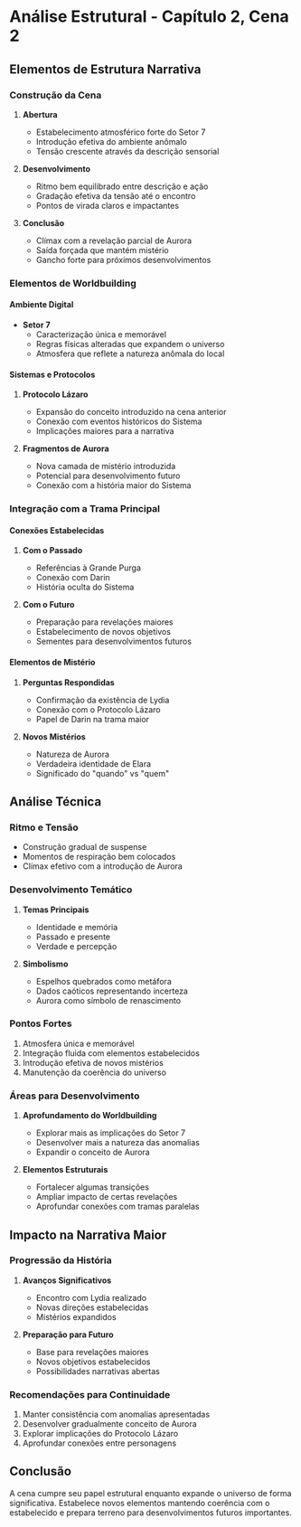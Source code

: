 # Análise Estrutural - Capítulo 2, Cena 2

## Elementos de Estrutura Narrativa

### Construção da Cena
1. **Abertura**
   - Estabelecimento atmosférico forte do Setor 7
   - Introdução efetiva do ambiente anômalo
   - Tensão crescente através da descrição sensorial

2. **Desenvolvimento**
   - Ritmo bem equilibrado entre descrição e ação
   - Gradação efetiva da tensão até o encontro
   - Pontos de virada claros e impactantes

3. **Conclusão**
   - Clímax com a revelação parcial de Aurora
   - Saída forçada que mantém mistério
   - Gancho forte para próximos desenvolvimentos

### Elementos de Worldbuilding

#### Ambiente Digital
- **Setor 7**
  - Caracterização única e memorável
  - Regras físicas alteradas que expandem o universo
  - Atmosfera que reflete a natureza anômala do local

#### Sistemas e Protocolos
1. **Protocolo Lázaro**
   - Expansão do conceito introduzido na cena anterior
   - Conexão com eventos históricos do Sistema
   - Implicações maiores para a narrativa

2. **Fragmentos de Aurora**
   - Nova camada de mistério introduzida
   - Potencial para desenvolvimento futuro
   - Conexão com a história maior do Sistema

### Integração com a Trama Principal

#### Conexões Estabelecidas
1. **Com o Passado**
   - Referências à Grande Purga
   - Conexão com Darin
   - História oculta do Sistema

2. **Com o Futuro**
   - Preparação para revelações maiores
   - Estabelecimento de novos objetivos
   - Sementes para desenvolvimentos futuros

#### Elementos de Mistério
1. **Perguntas Respondidas**
   - Confirmação da existência de Lydia
   - Conexão com o Protocolo Lázaro
   - Papel de Darin na trama maior

2. **Novos Mistérios**
   - Natureza de Aurora
   - Verdadeira identidade de Elara
   - Significado do "quando" vs "quem"

## Análise Técnica

### Ritmo e Tensão
- Construção gradual de suspense
- Momentos de respiração bem colocados
- Clímax efetivo com a introdução de Aurora

### Desenvolvimento Temático
1. **Temas Principais**
   - Identidade e memória
   - Passado e presente
   - Verdade e percepção

2. **Simbolismo**
   - Espelhos quebrados como metáfora
   - Dados caóticos representando incerteza
   - Aurora como símbolo de renascimento

### Pontos Fortes
1. Atmosfera única e memorável
2. Integração fluida com elementos estabelecidos
3. Introdução efetiva de novos mistérios
4. Manutenção da coerência do universo

### Áreas para Desenvolvimento
1. **Aprofundamento do Worldbuilding**
   - Explorar mais as implicações do Setor 7
   - Desenvolver mais a natureza das anomalias
   - Expandir o conceito de Aurora

2. **Elementos Estruturais**
   - Fortalecer algumas transições
   - Ampliar impacto de certas revelações
   - Aprofundar conexões com tramas paralelas

## Impacto na Narrativa Maior

### Progressão da História
1. **Avanços Significativos**
   - Encontro com Lydia realizado
   - Novas direções estabelecidas
   - Mistérios expandidos

2. **Preparação para Futuro**
   - Base para revelações maiores
   - Novos objetivos estabelecidos
   - Possibilidades narrativas abertas

### Recomendações para Continuidade
1. Manter consistência com anomalias apresentadas
2. Desenvolver gradualmente conceito de Aurora
3. Explorar implicações do Protocolo Lázaro
4. Aprofundar conexões entre personagens

## Conclusão
A cena cumpre seu papel estrutural enquanto expande o universo de forma significativa. Estabelece novos elementos mantendo coerência com o estabelecido e prepara terreno para desenvolvimentos futuros importantes.